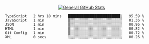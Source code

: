 <p align="center">
  <a href="https://github.com/AndyDevv">
    <img src="https://github-readme-stats.vercel.app/api?username=AndyDevv&custom_title=General%20GitHub%20Stats&theme=aura_dark" alt="General GitHub Stats">
  </a>
</p>

<!--START_SECTION:waka-->

```text
TypeScript   2 hrs 18 mins   ████████████████████████░   95.59 %
JavaScript   1 min           ▒░░░░░░░░░░░░░░░░░░░░░░░░   01.36 %
JSON         1 min           ▒░░░░░░░░░░░░░░░░░░░░░░░░   00.96 %
HTML         1 min           ▒░░░░░░░░░░░░░░░░░░░░░░░░   00.82 %
Git Config   1 min           ▒░░░░░░░░░░░░░░░░░░░░░░░░   00.72 %
XML          0 secs          ░░░░░░░░░░░░░░░░░░░░░░░░░   00.26 %
```

<!--END_SECTION:waka-->
